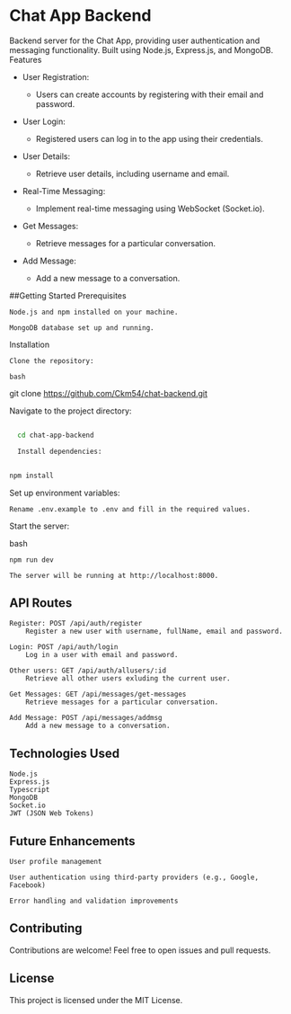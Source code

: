 # Chat App Backend

Backend server for the Chat App, providing user authentication and messaging functionality. Built using Node.js, Express.js, and MongoDB.
Features

- User Registration:
  
   - Users can create accounts by registering with their email and password.
- User Login:
  
   - Registered users can log in to the app using their credentials.
- User Details:
  
    - Retrieve user details, including username and email.
- Real-Time Messaging:
  
    - Implement real-time messaging using WebSocket (Socket.io).
- Get Messages:
  
     - Retrieve messages for a particular conversation.
- Add Message:
  
     - Add a new message to a conversation.


##Getting Started
Prerequisites

    Node.js and npm installed on your machine.
    
    MongoDB database set up and running.

Installation

    Clone the repository:

    bash

git clone https://github.com/Ckm54/chat-backend.git

Navigate to the project directory:

```bash

  cd chat-app-backend

  Install dependencies:
```

```bash

npm install
```

Set up environment variables:

    Rename .env.example to .env and fill in the required values.

Start the server:

bash

    npm run dev

    The server will be running at http://localhost:8000.

## API Routes

    Register: POST /api/auth/register
        Register a new user with username, fullName, email and password.

    Login: POST /api/auth/login
        Log in a user with email and password.

    Other users: GET /api/auth/allusers/:id
        Retrieve all other users exluding the current user.

    Get Messages: GET /api/messages/get-messages
        Retrieve messages for a particular conversation.

    Add Message: POST /api/messages/addmsg
        Add a new message to a conversation.

## Technologies Used

    Node.js
    Express.js
    Typescript
    MongoDB
    Socket.io
    JWT (JSON Web Tokens)

## Future Enhancements

    User profile management
    
    User authentication using third-party providers (e.g., Google, Facebook)
    
    Error handling and validation improvements

## Contributing

Contributions are welcome! Feel free to open issues and pull requests.

## License

This project is licensed under the MIT License.
